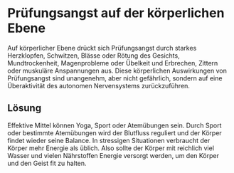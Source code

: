 <!-- ["Prüfungsangst"] -->

# Prüfungsangst auf der körperlichen Ebene

Auf körperlicher Ebene drückt sich Prüfungsangst durch starkes Herzklopfen, Schwitzen, Blässe oder Rötung des Gesichts, Mundtrockenheit, Magenprobleme oder Übelkeit und Erbrechen, Zittern oder muskuläre Anspannungen aus. Diese körperlichen Auswirkungen von Prüfungsangst sind unangenehm, aber nicht gefährlich, sondern auf eine Überaktivität des autonomen Nervensystems zurückzuführen. 

## Lösung

Effektive Mittel können Yoga, Sport oder Atemübungen sein. Durch Sport oder bestimmte Atemübungen wird der Blutfluss reguliert und der Körper findet wieder seine Balance. In stressigen Situationen verbraucht der Körper mehr Energie als üblich. Also sollte der Körper mit reichlich viel Wasser und vielen Nährstoffen Energie versorgt werden, um den Körper und den Geist fit zu halten.
